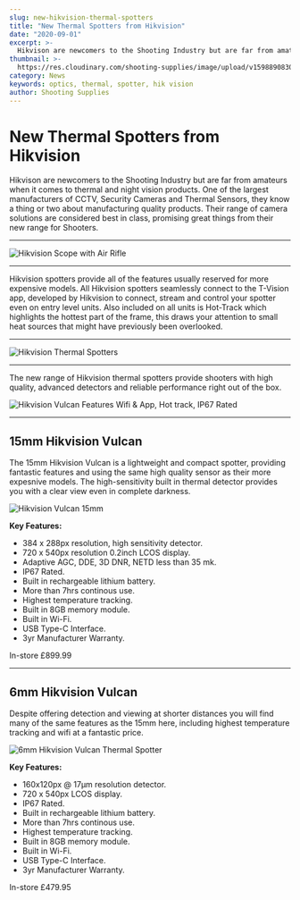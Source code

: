 ```yaml
---
slug: new-hikvision-thermal-spotters
title: "New Thermal Spotters from Hikvision"
date: "2020-09-01"
excerpt: >-
  Hikvison are newcomers to the Shooting Industry but are far from amateurs when it comes to thermal and night vision products.
thumbnail: >-
  https://res.cloudinary.com/shooting-supplies/image/upload/v1598890830/Blog/Hikvision-Vulcan-FB_zq3d11.png
category: News
keywords: optics, thermal, spotter, hik vision
author: Shooting Supplies
---
```


# **New Thermal Spotters from Hikvision**

Hikvison are newcomers to the Shooting Industry but are far from amateurs when it comes to thermal and night vision products. One of the largest manufacturers of CCTV, Security Cameras and Thermal Sensors, they know a thing or two about manufacturing quality products. Their range of camera solutions are considered best in class, promising great things from their new range for Shooters.

---

![Hikvision Scope with Air Rifle](https://res.cloudinary.com/shooting-supplies/image/upload/v1598888125/Blog/IMG_8632_idbffw.webp)

---

Hikvision spotters provide all of the features usually reserved for more expensive models. All Hikvision spotters seamlessly connect to the T-Vision app, developed by Hikvision to connect, stream and control your spotter even on entry level units. Also included on all units is Hot-Track which highlights the hottest part of the frame, this draws your attention to small heat sources that might have previously been overlooked.

---

![Hikvision Thermal Spotters](https://res.cloudinary.com/shooting-supplies/image/upload/v1598887824/Blog/IMG_8534_qnco7b.webp)

---

The new range of Hikvision thermal spotters provide shooters with high quality, advanced detectors and reliable performance right out of the box.

![Hikvision Vulcan Features Wifi & App, Hot track, IP67 Rated](https://res.cloudinary.com/shooting-supplies/image/upload/v1598888301/Blog/ICONS_HQ_yt3ix6.webp)

---

## **15mm Hikvision Vulcan**

The 15mm Hikvision Vulcan is a lightweight and compact spotter, providing fantastic features and using the same high quality sensor as their more expesnive models. The high-sensitivity built in thermal detector provides you with a clear view even in complete darkness.

![Hikvision Vulcan 15mm](https://res.cloudinary.com/shooting-supplies/image/upload/v1598887969/Blog/HIKVUL15_003_tkchad.webp)

**Key Features:**

- 384 x 288px resolution, high sensitivity detector.
- 720 x 540px resolution 0.2inch LCOS display.
- Adaptive AGC, DDE, 3D DNR, NETD less than 35 mk.
- IP67 Rated.
- Built in rechargeable lithium battery.
- More than 7hrs continous use.
- Highest temperature tracking.
- Built in 8GB memory module.
- Built in Wi-Fi.
- USB Type-C Interface.
- 3yr Manufacturer Warranty.

In-store £899.99

---

## **6mm Hikvision Vulcan**

Despite offering detection and viewing at shorter distances you will find many of the same features as the 15mm here, including highest temperature tracking and wifi at a fantastic price.

![6mm Hikvision Vulcan Thermal Spotter](https://res.cloudinary.com/shooting-supplies/image/upload/v1598888451/Blog/HIKVUL15_001_z5uinn.webp)

**Key Features:**

- 160x120px @ 17µm resolution detector.
- 720 x 540px LCOS display.
- IP67 Rated.
- Built in rechargeable lithium battery.
- More than 7hrs continous use.
- Highest temperature tracking.
- Built in 8GB memory module.
- Built in Wi-Fi.
- USB Type-C Interface.
- 3yr Manufacturer Warranty.

In-store £479.95
